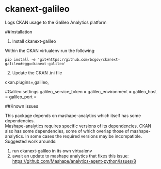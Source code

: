 # ckanext-galileo
Logs CKAN usage to the Galileo Analytics platform

##Installation

1. Install ckanext-galileo 

  Within the CKAN virtualenv run the following:

    pip install -e 'git+https://github.com/bcgov/ckanext-galileo#egg=ckanext-galileo'

2. Update the CKAN .ini file

  ckan.plugins=<other plugins...>,galileo,<other plugins...>

  #Galileo settings
  galileo_service_token = <token here>
  galileo_environment = <environment name here>
  galileo_host = <collector host name here>
  galileo_port = <colector port here>

##Known issues

This package depends on mashape-analytics which itself has some dependencies.  
Mashape-analytics requires specific versions of its dependencies.  CKAN also
has some dependencies, some of which overlap those of mashape-analytics.  In some
cases the required versions may be incompatible.  Suggested work arounds:

1. run ckanext-galileo in its own virtualenv
2. await an update to mashape analytics that fixes this issue: 
  https://github.com/Mashape/analytics-agent-python/issues/8